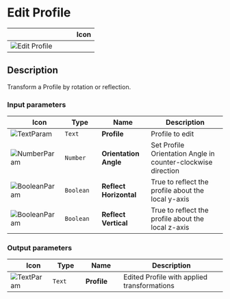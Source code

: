 # Edit Profile
<!--- This file has been auto-generated, do not change it manually! Edit the generator here: https://github.com/arup-group/GSA-Grasshopper/tree/main/DocsGeneration --->

|<img width="150"/> Icon |
| ----------- |
|![Edit Profile](./images/EditProfile.png) |

## Description

Transform a Profile by rotation or reflection.

### Input parameters

|<img width="20"/> Icon |<img width="200"/> Type |<img width="200"/> Name |<img width="1000"/> Description |
| ----------- | ----------- | ----------- | ----------- |
|![TextParam](./images/TextParam.png) |`Text` |**Profile** |Profile to edit |
|![NumberParam](./images/NumberParam.png) |`Number` |**Orientation Angle** |Set Profile Orientation Angle in counter-clockwise direction |
|![BooleanParam](./images/BooleanParam.png) |`Boolean` |**Reflect Horizontal** |True to reflect the profile about the local y-axis |
|![BooleanParam](./images/BooleanParam.png) |`Boolean` |**Reflect Vertical** |True to reflect the profile about the local z-axis |

### Output parameters

|<img width="20"/> Icon |<img width="200"/> Type |<img width="200"/> Name |<img width="1000"/> Description |
| ----------- | ----------- | ----------- | ----------- |
|![TextParam](./images/TextParam.png) |`Text` |**Profile** |Edited Profile with applied transformations |


